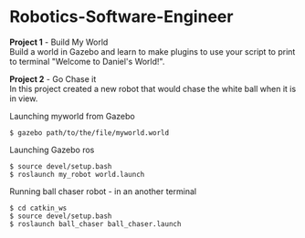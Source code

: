 # Robotics-Software-Engineer

<b>Project 1</b> - Build My World</br>
	Build a world in Gazebo and learn to make plugins to use your script to print to terminal "Welcome to Daniel's World!".</br>

<b>Project 2</b> - Go Chase it </br>
In this project created a new robot that would chase the white ball when it is in view.

Launching myworld from Gazebo
```
$ gazebo path/to/the/file/myworld.world
```  
Launching Gazebo ros
```
$ source devel/setup.bash
$ roslaunch my_robot world.launch
```
Running ball chaser robot - in an another terminal  
```
$ cd catkin_ws
$ source devel/setup.bash
$ roslaunch ball_chaser ball_chaser.launch
```
